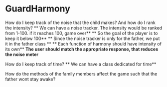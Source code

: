 # GuardHarmony
How do I keep track of the noise that the child makes? And how do I rank the intensity?
** We can have a noise tracker. The intensity would be ranked from 1-100. if it reaches 100, game over**
** So the goal of the player is to keep it below 100**
** Since the noise tracker is only for the father, we put it in the father class ** 
** Each function of harmony should have intensity of its own**
**The user should match the appropriate response, that reduces the noise meter** 


How do I keep track of time?
** We can have a class dedicated for time**

How do the methods of the family members affect the game such that the father wont stay awake?

